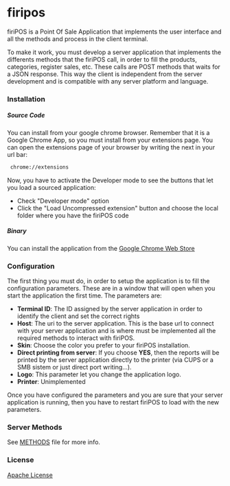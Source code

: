 # firipos

firiPOS is a Point Of Sale Application that implements the user interface and all the methods and process in the client terminal.

To make it work, you must develop a server application that implements the differents methods that the firiPOS call, in order to fill the products, categories, register sales, etc. These calls are POST methods that waits for a JSON response. This way the client is independent from the server development and is compatible with any server platform and language.

### Installation
##### Source Code
You can install from your google chrome browser. Remember that it is a Google Chrome App, so you must install from your extensions page. You can open the extensions page of your browser by writing the next in your url bar:
```sh
 chrome://extensions
```
Now, you have to activate the Developer mode to see the buttons that let you load a sourced application:
- Check "Developer mode" option
- Click the "Load Uncompressed extension" button and choose the local folder where you have the firiPOS code
##### Binary
You can install the application from the [Google Chrome Web Store]

### Configuration
The first thing you must do, in order to setup the application is to fill the configuration parameters. These are in a window that will open when you start the application the first time. The parameters are:

- **Terminal ID**: The ID assigned by the server application in order to identify the client and set the correct rights
- **Host**: The uri to the server application. This is the base url to connect with your server application and is where must be implemented all the required methods to interact with firiPOS.
- **Skin**: Choose the color you prefer to your firiPOS installation.
- **Direct printing from server**: If you choose **YES**, then the reports will be printed by the server application directly to the printer (via CUPS or a SMB sistem or just direct port writing...).
- **Logo**: This parameter let you change the application logo.
- **Printer**: Unimplemented

Once you have configured the parameters and you are sure that your server application is running, then you have to restart firiPOS to load with the new parameters.

### Server Methods
See [METHODS] file for more info.

### License
[Apache License]

[//]: #

[Apache License]: <http://www.apache.org/licenses/>
[METHODS]: <https://github.com/firiazabal/firipos/blob/master/METHODS.md>
[Google Chrome Web Store]: <https://chrome.google.com/webstore/detail/firipos/ggjemkehpbkknbjaigadhmmlkocdgkoi>
